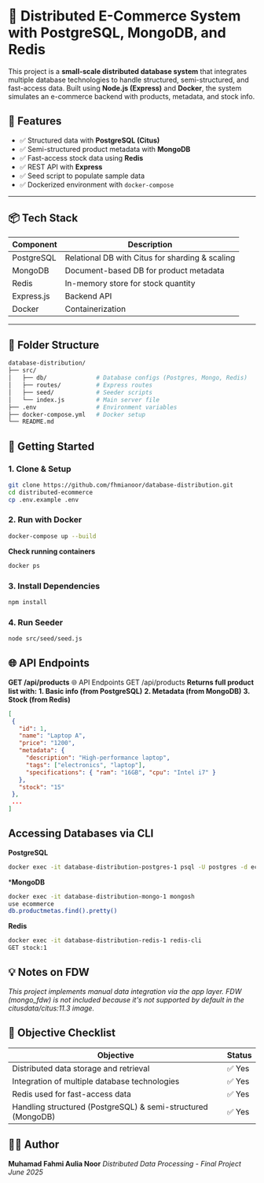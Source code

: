 # 🛒 Distributed E-Commerce System with PostgreSQL, MongoDB, and Redis

This project is a **small-scale distributed database system** that integrates multiple database technologies to handle structured, semi-structured, and fast-access data. Built using **Node.js (Express)** and **Docker**, the system simulates an e-commerce backend with products, metadata, and stock info.

## 📌 Features

- ✅ Structured data with **PostgreSQL (Citus)**
- ✅ Semi-structured product metadata with **MongoDB**
- ✅ Fast-access stock data using **Redis**
- ✅ REST API with **Express**
- ✅ Seed script to populate sample data
- ✅ Dockerized environment with `docker-compose`

---

## 📦 Tech Stack

| Component     | Description                                      |
|---------------|--------------------------------------------------|
| PostgreSQL    | Relational DB with Citus for sharding & scaling |
| MongoDB       | Document-based DB for product metadata           |
| Redis         | In-memory store for stock quantity               |
| Express.js    | Backend API                                       |
| Docker        | Containerization                                 |

---

## 📂 Folder Structure

```bash
database-distribution/
├── src/
│   ├── db/              # Database configs (Postgres, Mongo, Redis)
│   ├── routes/          # Express routes
│   ├── seed/            # Seeder scripts
│   └── index.js         # Main server file
├── .env                 # Environment variables
├── docker-compose.yml   # Docker setup
└── README.md
```

## 🚀 Getting Started

### 1. Clone & Setup

```bash
git clone https://github.com/fhmianoor/database-distribution.git
cd distributed-ecommerce
cp .env.example .env
```

### 2. Run with Docker

```bash
docker-compose up --build
```
**Check running containers**
```bash
docker ps
```

### 3. Install Dependencies

```bash
npm install
```

### 4. Run Seeder

```bash
node src/seed/seed.js
```


## 🌐 API Endpoints
**GET /api/products**
🌐 API Endpoints
GET /api/products
**Returns full product list with:**
**1. Basic info (from PostgreSQL)**
**2. Metadata (from MongoDB)**
**3. Stock (from Redis)**
 ```json
[
  {
    "id": 1,
    "name": "Laptop A",
    "price": "1200",
    "metadata": {
      "description": "High-performance laptop",
      "tags": ["electronics", "laptop"],
      "specifications": { "ram": "16GB", "cpu": "Intel i7" }
    },
    "stock": "15"
  },
  ...
]
```
## Accessing Databases via CLI
**PostgreSQL**
```bash
docker exec -it database-distribution-postgres-1 psql -U postgres -d ecommerce
```
***MongoDB**
```bash
docker exec -it database-distribution-mongo-1 mongosh
use ecommerce
db.productmetas.find().pretty()
```
**Redis**
```bash
docker exec -it database-distribution-redis-1 redis-cli
GET stock:1
```

## 💡 Notes on FDW
*This project implements manual data integration via the app layer. FDW (mongo_fdw) is not included because it's not supported by default in the citusdata/citus:11.3 image.*

## 📑 Objective Checklist

| Objective                                                    | Status |
| ------------------------------------------------------------ | ------ |
| Distributed data storage and retrieval                       | ✅ Yes  |
| Integration of multiple database technologies                | ✅ Yes  |
| Redis used for fast-access data                              | ✅ Yes  |
| Handling structured (PostgreSQL) & semi-structured (MongoDB) | ✅ Yes  |

## 👨‍💻 Author
**Muhamad Fahmi Aulia Noor**
*Distributed Data Processing - Final Project*
*June 2025*
